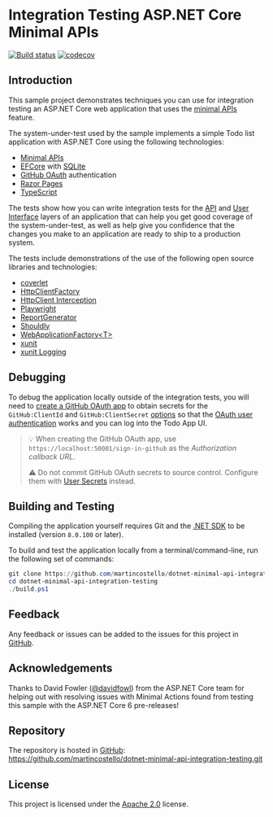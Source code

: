 # Integration Testing ASP.NET Core Minimal APIs

[![Build status](https://github.com/martincostello/dotnet-minimal-api-integration-testing/workflows/build/badge.svg?branch=main&event=push)](https://github.com/martincostello/dotnet-minimal-api-integration-testing/actions?query=workflow%3Abuild+branch%3Amain+event%3Apush)
[![codecov](https://codecov.io/gh/martincostello/dotnet-minimal-api-integration-testing/branch/main/graph/badge.svg)](https://codecov.io/gh/martincostello/dotnet-minimal-api-integration-testing)

## Introduction

This sample project demonstrates techniques you can use for integration testing
an ASP.NET Core web application that uses the [minimal APIs] feature.

[minimal APIs]: https://devblogs.microsoft.com/aspnet/asp-net-core-updates-in-net-6-preview-4/#introducing-minimal-apis

The system-under-test used by the sample implements a simple Todo list
application with ASP.NET Core using the following technologies:

* [Minimal APIs]
* [EFCore] with [SQLite]
* [GitHub OAuth] authentication
* [Razor Pages]
* [TypeScript]

[EFCore]: https://docs.microsoft.com/en-us/ef/core/
[GitHub OAuth]: https://github.com/aspnet-contrib/AspNet.Security.OAuth.Providers/blob/dev/docs/github.md
[Razor Pages]: https://docs.microsoft.com/en-us/aspnet/core/razor-pages/
[SQLite]: https://docs.microsoft.com/en-us/ef/core/providers/sqlite/
[TypeScript]: https://www.typescriptlang.org/docs/handbook/typescript-in-5-minutes-oop.html

The tests show how you can write integration tests for the [API] and [User
Interface] layers of an application that can help you get good coverage of the
system-under-test, as well as help give you confidence that the changes you make
to an application are ready to ship to a production system.

The tests include demonstrations of the use of the following open source
libraries and technologies:

* [coverlet]
* [HttpClientFactory]
* [HttpClient Interception]
* [Playwright]
* [ReportGenerator]
* [Shouldly]
* [WebApplicationFactory&lt;T&gt;]
* [xunit]
* [xunit Logging]

[API]: https://github.com/martincostello/dotnet-minimal-api-integration-testing/blob/main/tests/TodoApp.Tests/ApiTests.cs
[coverlet]: https://github.com/coverlet-coverage/coverlet
[HttpClientFactory]: https://docs.microsoft.com/en-us/dotnet/architecture/microservices/implement-resilient-applications/use-httpclientfactory-to-implement-resilient-http-requests
[HttpClient Interception]: https://github.com/justeat/httpclient-interception
[Playwright]: https://playwright.dev/dotnet/
[ReportGenerator]: https://github.com/danielpalme/ReportGenerator
[Shouldly]: https://shouldly.io/
[User Interface]: https://github.com/martincostello/dotnet-minimal-api-integration-testing/blob/main/tests/TodoApp.Tests/UITests.cs
[WebApplicationFactory&lt;T&gt;]: https://docs.microsoft.com/en-us/aspnet/core/test/integration-tests
[xunit]: https://xunit.net/
[xunit Logging]: https://github.com/martincostello/xunit-logging

## Debugging

To debug the application locally outside of the integration tests, you will need
to [create a GitHub OAuth app] to obtain secrets for the `GitHub:ClientId` and
`GitHub:ClientSecret` [options] so that the [OAuth user authentication] works and
you can log into the Todo App UI.

> 💡 When creating the GitHub OAuth app, use `https://localhost:50001/sign-in-github`
as the _Authorization callback URL_.
>
> ⚠️ Do not commit GitHub OAuth secrets to source control. Configure them
with [User Secrets] instead.

[create a GitHub OAuth app]: https://docs.github.com/en/developers/apps/building-oauth-apps/creating-an-oauth-app
[OAuth user authentication]: https://docs.microsoft.com/en-us/aspnet/core/security/authentication/social/?view=aspnetcore-5.0&tabs=visual-studio
[options]: https://github.com/martincostello/dotnet-minimal-api-integration-testing/blob/1cd99029a9e3af57ab2fe1335b43e298efb65c09/src/TodoApp/appsettings.json#L10-L11
[User Secrets]: https://docs.microsoft.com/en-us/aspnet/core/security/app-secrets

## Building and Testing

Compiling the application yourself requires Git and the
[.NET SDK](https://www.microsoft.com/net/download/core "Download the .NET SDK")
to be installed (version `8.0.100` or later).

To build and test the application locally from a terminal/command-line, run the
following set of commands:

```powershell
git clone https://github.com/martincostello/dotnet-minimal-api-integration-testing.git
cd dotnet-minimal-api-integration-testing
./build.ps1
```

## Feedback

Any feedback or issues can be added to the issues for this project in
[GitHub](https://github.com/martincostello/dotnet-minimal-api-integration-testing/issues "Issues for this project on GitHub.com").

## Acknowledgements

Thanks to David Fowler ([@davidfowl](https://github.com/davidfowl)) from the
ASP.NET Core team for helping out with resolving issues with Minimal Actions
found from testing this sample with the ASP.NET Core 6 pre-releases!

## Repository

The repository is hosted in
[GitHub](https://github.com/martincostello/dotnet-minimal-api-integration-testing "This project on GitHub.com"):
<https://github.com/martincostello/dotnet-minimal-api-integration-testing.git>

## License

This project is licensed under the
[Apache 2.0](http://www.apache.org/licenses/LICENSE-2.0.txt "The Apache 2.0 license")
license.
